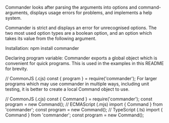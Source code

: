 Commander looks after parsing the arguments into options and command-arguments, displays usage errors for problems, and implements a help system.

Commander is strict and displays an error for unrecognised options. The two most used option types are a boolean option, and an option which takes its value from the following argument.

Installation:
npm install commander

Declaring program variable:
Commander exports a global object which is convenient for quick programs. This is used in the examples in this README for brevity.

// CommonJS (.cjs)
const { program } = require('commander');
For larger programs which may use commander in multiple ways, including unit testing, it is better to create a local Command object to use.

// CommonJS (.cjs)
const { Command } = require('commander');
const program = new Command();
// ECMAScript (.mjs)
import { Command } from 'commander';
const program = new Command();
// TypeScript (.ts)
import { Command } from 'commander';
const program = new Command();